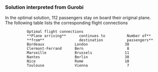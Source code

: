 ### Solution interpreted from Gurobi

In the optimal solution, 112 passengers stay on board their original plane. The following table lists the
corresponding flight connections

              Optimal flight connections
              **Plane arriving**      continues to          Number of**
              **from**                destination           passengers**
              Bordeaux              London                 38
              Clermont-Ferrand      Bern                    8
              Marseille             Brussels               11
              Nantes                Berlin                 38
              Nice                  Rome                   10
              Toulouse              Vienna                  7
